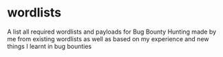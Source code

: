 # wordlists
A list all required wordlists and payloads for Bug Bounty Hunting made by me from existing wordlists as well as based on my experience and new things I learnt in bug bounties
